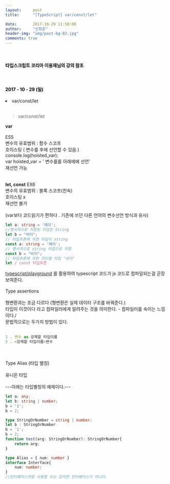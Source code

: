 ```yaml
---
layout:     post
title:      "[TypeScript] var/const/let"

date:       2017-10-29 11:50:00
author:     "신희준"
header-img: "img/post-bg-02.jpg"
comments: true
---
```


<head>
 <meta property="og:type" content="website">
 <meta property="og:title" content="TypeScript 변수선언 ( var , const , let )">
 <meta property="og:description" content="TypeScript 변수선언 ( var , const , let )">
 <meta property="og:url" content="http://shj7242.github.io/2017/10/30/TypeScript3/">

 <meta name="twitter:card" content="summary">
  <meta name="twitter:title" content="TypeScript 변수선언 ( var , const , let )">
  <meta name="twitter:description" content="TypeScript 변수선언 ( var , const , let )">
  <meta name="FACEBOOK:domain" content="http://shj7242.github.io/2017/10/30/TypeScript3/">
  <meta name="facebook:card" content="summary">
   <meta name="facebook:title" content="TypeScript 변수선언 ( var , const , let )">
   <meta name="facebook:description" content="TypeScript 변수선언 ( var , const , let )">
   <meta name="facebook:domain" content="http://shj7242.github.io/2017/10/30/TypeScript3/">


 </head>

<br>
<H4 style ="font-weight:bold; color:black;"> 타입스크립트 코리아 이웅재님의 강의 참조</H4>
<br>
<H4 style ="font-weight:bold; color : black">2017 - 10 - 29 (일)</H4>
<li>var/const/let</li>

<br>

>var/const/let

<p style="font-size:14px;">
<b style="font-color:red">var</b>
<br><br>
ES5
<br>
변수의 유효범위 : 함수 스코프
<br>
호이스팅 ( 변수를 후에 선언할 수 있음.)
<br>
console.log(hoisted_var);
<br>
var hoisted_var = ' 변수를를 아래에에 선언'
<br>
재선언 가능
<br><br><br>
<b style="font-color:red">let, const</b>
EX6
<br>
변수의 유효범위 : 블록 스코프(친숙)
<br>
호이스팅 x
<br>
재선언 불가
<br><br>
(var보다 코드읽기가 편하다 . 기존에 쓰던 다른 언어의 변수선언 방식과 유사)
</p>


~~~typescript
let a: string = '에이';
//명시적으로 지정된 타입인 String
let b = "비이";
// 타입추론에 의한 타입이 string
const a: string = '에이';
// 명시적으로 string 타입으로 지정
const b = "비이";
// 타입추론에 의한 리터럴 타입 "비이"
let / const 타입추론
~~~

<p style="font-size:14px">
<a href="https://www.typescriptlang.org/play/index.html">typescript/playground</a>
를 활용하여 typescript 코드가 js 코드로 컴파일되는걸 곧장 보여준다.
<br><br>
Type assertions
<br><br>
형변환과는 조금 다르다 (형변환은 실제 데이터 구조를 바꿔준다.)
<br>
타입이 이것이다 라고 컴파일러에게 알려주는 것을 의미한다. - 컴파일러를 속이는 느낌이다./
<br>
문법적으로는 두가지 방법이 있다.
<br><br>
</p>

~~~typescript
1 . 변수 as 강제할 타입이름
2 . <강제할 타입이름>변수
~~~

<p style="font-size:14px;">
<br><br>
Type Alias (타입 별칭)
<br><br>
유니온 타입
<br><br>
---아래는 타입별칭의 예제이다.---
</p>



~~~typescript
let a: any;
let b: string | number;
b = '1';
b = 2;

type StringOrNumber = string | number;
let b : StringOrNumber
b = '1';
b = 2;
function test(arg: StringOrNumber): StringOrNumber{
    return arg;
}

type Alias = { num: number }
interface Interface{
    num: number;
}
//인터페이스처럼 사용할 수는 있지만 인터페이스가 아니다.
~~~
